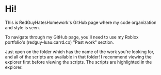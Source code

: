 # Hi!
This is RedGuyHatesHomework's GitHub page where my code organization and style is seen.

To navigate through my GitHub page, you'll need to use my Roblox portfolio's (redguy-luau.carrd.co) "Past work" section.

Just open on the folder which has the name of the work you're looking for, and all of the scripts are available in that folder! I recommend viewing the explorer first before viewing the scripts. The scripts are highlighted in the explorer.
